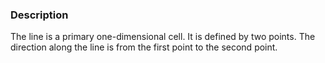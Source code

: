### Description

The line is a primary one-dimensional cell. It is defined by two points. The direction along the line is from the first point to the second point.
